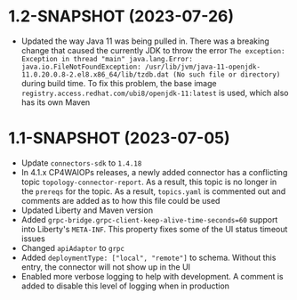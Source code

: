 # 1.2-SNAPSHOT (2023-07-26)
- Updated the way Java 11 was being pulled in. There was a breaking change that caused the currently JDK to throw the error `The exception: Exception in thread "main" java.lang.Error: java.io.FileNotFoundException: /usr/lib/jvm/java-11-openjdk-11.0.20.0.8-2.el8.x86_64/lib/tzdb.dat (No such file or directory) ` during build time. To fix this problem, the base image `registry.access.redhat.com/ubi8/openjdk-11:latest` is used, which also has its own Maven    

# 1.1-SNAPSHOT (2023-07-05)
- Update `connectors-sdk` to `1.4.18`
- In 4.1.x CP4WAIOPs releases, a newly added connector has a conflicting topic `topology-connector-report`. As a result, this topic is no longer in the `prereqs` for the topic. As a result, `topics.yaml` is commented out and comments are added as to how this file could be used
- Updated Liberty and Maven version
- Added `grpc-bridge.grpc-client-keep-alive-time-seconds=60` support into Liberty's `META-INF`. This property fixes some of the UI status timeout issues
- Changed `apiAdaptor` to `grpc`
- Added `deploymentType: ["local", "remote"]` to schema. Without this entry, the connector will not show up in the UI
- Enabled more verbose logging to help with development. A comment is added to disable this level of logging when in production